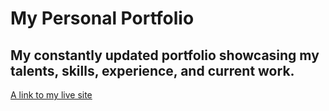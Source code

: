 # My Personal Portfolio
## My constantly updated portfolio showcasing my talents, skills, experience, and current work. 
[A link to my live site](https://tmaxey201.github.io/better-portfolio/#work)